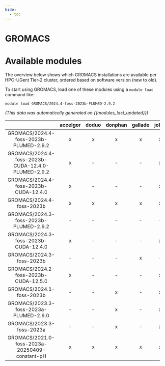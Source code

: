 ```yaml
---
hide:
  - toc
---
```


GROMACS
=======

# Available modules


The overview below shows which GROMACS installations are available per HPC-UGent Tier-2 cluster, ordered based on software version (new to old).

To start using GROMACS, load one of these modules using a `module load` command like:

```shell
module load GROMACS/2024.4-foss-2023b-PLUMED-2.9.2
```

*(This data was automatically generated on {{modules_last_updated}})*

| |accelgor|doduo|donphan|gallade|joltik|litleo|shinx|
| :---: | :---: | :---: | :---: | :---: | :---: | :---: | :---: |
|GROMACS/2024.4-foss-2023b-PLUMED-2.9.2|x|x|x|x|x|x|x|
|GROMACS/2024.4-foss-2023b-CUDA-12.4.0-PLUMED-2.9.2|x|-|-|-|x|-|-|
|GROMACS/2024.4-foss-2023b-CUDA-12.4.0|x|-|-|-|x|x|-|
|GROMACS/2024.4-foss-2023b|x|x|x|x|x|x|x|
|GROMACS/2024.3-foss-2023b-PLUMED-2.9.2|-|-|-|-|-|x|x|
|GROMACS/2024.3-foss-2023b-CUDA-12.4.0|x|-|-|-|x|x|-|
|GROMACS/2024.3-foss-2023b|-|-|-|x|-|x|x|
|GROMACS/2024.2-foss-2023b-CUDA-12.5.0|x|-|-|-|x|x|-|
|GROMACS/2024.1-foss-2023b|-|-|x|-|x|x|x|
|GROMACS/2023.3-foss-2023a-PLUMED-2.9.0|-|-|x|-|x|x|x|
|GROMACS/2023.3-foss-2023a|-|-|x|-|x|x|x|
|GROMACS/2021.0-foss-2023a-20250409-constant-pH|x|x|x|x|x|x|x|
